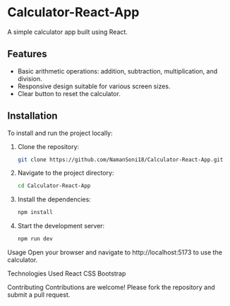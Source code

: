 # Calculator-React-App

A simple calculator app built using React.

## Features

- Basic arithmetic operations: addition, subtraction, multiplication, and division.
- Responsive design suitable for various screen sizes.
- Clear button to reset the calculator.

## Installation

To install and run the project locally:

1. Clone the repository:
   ```sh
   git clone https://github.com/NamanSoni18/Calculator-React-App.git

2. Navigate to the project directory:
   ```sh
   cd Calculator-React-App

3. Install the dependencies:
   ```sh
   npm install

4. Start the development server:
   ```sh
   npm run dev

Usage
Open your browser and navigate to http://localhost:5173 to use the calculator.

Technologies Used
   React
   CSS
   Bootstrap


Contributing
Contributions are welcome! Please fork the repository and submit a pull request.
